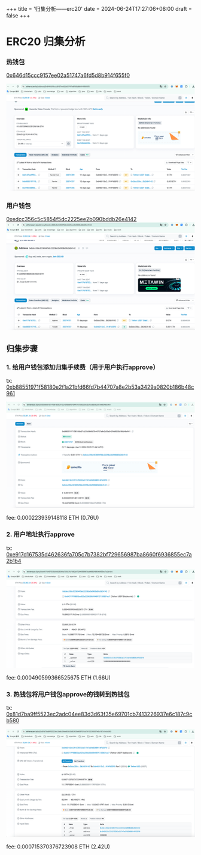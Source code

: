 +++
title = '归集分析——erc20'
date = 2024-06-24T17:27:06+08:00
draft = false
+++

# ERC20 归集分析

### 热钱包

[0x646d15ccc9157ee02a51747a6fd5d8b914f655f0](https://etherscan.io/address/0x646d15ccc9157ee02a51747a6fd5d8b914f655f0)

![](/归集分析——erc20/hotAddress.png)

### 用户钱包

[0xedcc356c5c5854f5dc2225ee2b090bddb26e4142](https://etherscan.io/address/0xedcc356c5c5854f5dc2225ee2b090bddb26e4142)
![](/归集分析——erc20/userAddress.png)

## 归集步骤

### 1. 给用户钱包添加归集手续费（用于用户执行approve）

tx: [0xb88551971f58180e2f1a21bfd66fd7b44707a8e2b53a3429a0820b186b48c961](https://etherscan.io/tx/0xb88551971f58180e2f1a21bfd66fd7b44707a8e2b53a3429a0820b186b48c961)

![](/归集分析——erc20/approveFee.png)

fee: 0.000223939148118 ETH (0.76U)
### 2. 用户地址执行approve

tx: [0xe917d167535d462636fa705c7b7382bf729656987ba8660f6936855ec7a2b1b4](https://etherscan.io/tx/0xe917d167535d462636fa705c7b7382bf729656987ba8660f6936855ec7a2b1b4)

![](/归集分析——erc20/approve.png)

fee: 0.000490599366525675 ETH (1.66U)

### 3. 热钱包将用户钱包approve的钱转到热钱包

tx: [0x81d7ba9ff5523ec2adc04ee83d3d63f35e69701cb7413226937e6c187c9cb580](https://etherscan.io/tx/0x81d7ba9ff5523ec2adc04ee83d3d63f35e69701cb7413226937e6c187c9cb580)

![](/归集分析——erc20/transferFrom.png)

fee: 0.000715370376723908 ETH (2.42U)